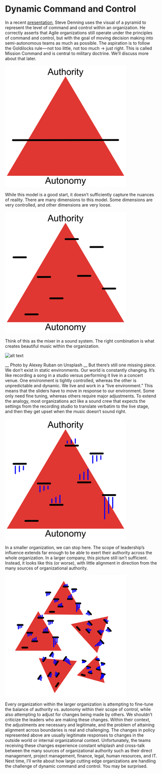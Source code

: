 # Dynamic Command and Control
In a recent [presentation](https://medium.com/r/?url=https%3A%2F%2Fwww.infoq.com%2Fpresentations%2F3-laws-business-agility), Steve Denning uses the visual of a pyramid to represent the level of command and control within an organization. He correctly asserts that Agile organizations still operate under the principles of command and control, but with the goal of moving decision making into semi-autonomous teams as much as possible. The aspiration is to follow the Goldilocks rule — not too little, not too much → just right. This is called Mission Command and is central to military doctrine. We’ll discuss more about that later.

![alt text](authority-autonomy.png "Authority vs. Autonomy")

While this model is a good start, it doesn’t sufficiently capture the nuances of reality. There are many dimensions to this model. Some dimensions are very controlled, and other dimensions are very loose.

![alt text](authority-autonomy2.png "Authority vs. Autonomy")

Think of this as the mixer in a sound system. The right combination is what creates beautiful music within the organization.


![alt text](alexey-ruban-103990.jpg "Sliders")

__ Photo by Alexey Ruban on Unsplash __
But there’s still one missing piece. We don’t exist in static environments. Our world is constantly changing. It’s like recording a song in a studio versus performing it live in a concert venue. One environment is tightly controlled, whereas the other is unpredictable and dynamic. We live and work in a “live environment.” This means that the sliders have to move in response to our environment. Some only need fine tuning, whereas others require major adjustments. To extend the analogy, most organizations act like a sound crew that expects the settings from the recording studio to translate verbatim to the live stage, and then they get upset when the music doesn’t sound right.

![alt text](authority-autonomy3.png "Authority vs. Autonomy")

In a smaller organization, we can stop here. The scope of leadership’s influence extends far enough to be able to exert their authority across the whole organization. In a larger company, this picture still isn’t sufficient. Instead, it looks like this (or worse), with little alignment in direction from the many sources of organizational authority.

![alt text](authority-autonomy4.png "Authority vs. Autonomy")

Every organization within the larger organization is attempting to fine-tune the balance of authority vs. autonomy within their scope of control, while also attempting to adjust for changes being made by others. We shouldn’t criticize the leaders who are making these changes. Within their context, the adjustments are necessary and legitimate, and the problem of attaining alignment across boundaries is real and challenging. The changes in policy represented above are usually legitimate responses to changes in the outside world or internal organizational context. Unfortunately, the teams receiving these changes experience constant whiplash and cross-talk between the many sources of organizational authority such as their direct management, project management, finance, legal, human resources, and IT.
Next time, I’ll write about how large cutting edge organizations are handling the challenge of dynamic command and control. You may be surprised.
